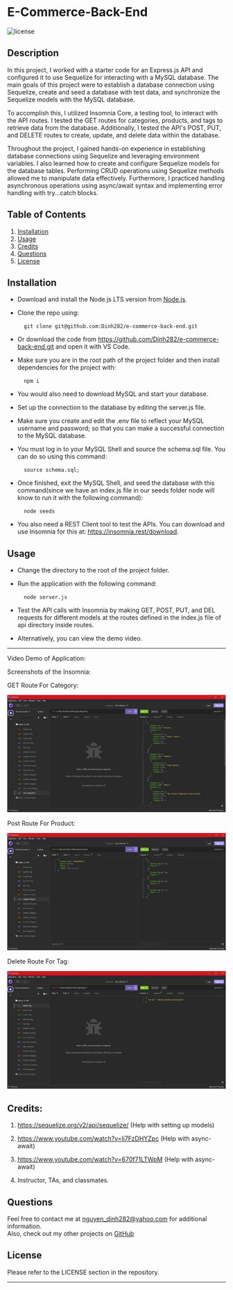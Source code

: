# E-Commerce-Back-End

![license](https://img.shields.io/badge/License-MIT-yellowgreen)

## Description

In this project, I worked with a starter code for an Express.js API and configured it to use Sequelize for interacting with a MySQL database. The main goals of this project were to establish a database connection using Sequelize, create and seed a database with test data, and synchronize the Sequelize models with the MySQL database.

To accomplish this, I utilized Insomnia Core, a testing tool, to interact with the API routes. I tested the GET routes for categories, products, and tags to retrieve data from the database. Additionally, I tested the API's POST, PUT, and DELETE routes to create, update, and delete data within the database.

Throughout the project, I gained hands-on experience in establishing database connections using Sequelize and leveraging environment variables. I also learned how to create and configure Sequelize models for the database tables. Performing CRUD operations using Sequelize methods allowed me to manipulate data effectively. Furthermore, I practiced handling asynchronous operations using async/await syntax and implementing error handling with try...catch blocks.


## Table of Contents
1. [Installation](#installation)
2. [Usage](#usage)
3. [Credits](#credits)
4. [Questions](#questions)  
5. [License](#license)


## Installation
- Download and install the Node.js LTS version from [Node.js](https://nodejs.org/en).
- Clone the repo using:

        git clone git@github.com:Dinh282/e-commerce-back-end.git

 - Or download the code from https://github.com/Dinh282/e-commerce-back-end.git and
open it with VS Code.       
- Make sure you are in the root path of the project folder and then install dependencies for the project with:

        npm i

- You would also need to download MySQL and start your database. 
- Set up the connection to the database by editing the server.js file. 
- Make sure you create and edit the .env file to reflect your MySQL username and password; so that you can make a successful connection to the MySQL database.
- You must log in to your MySQL Shell and source the schema.sql file. You can do so using this command:

        source schema.sql;  

- Once finished, exit the MySQL Shell, and seed the database with this command(since we have an index.js file in our seeds folder node will know to run it with the following command):

        node seeds

- You also need a REST Client tool to test the APIs. You can download and use Insomnia for this at: https://insomnia.rest/download. 


## Usage

- Change the directory to the root of the project folder.
- Run the application with the following command:

        node server.js

- Test the API calls with Insomnia by making GET, POST, PUT, and DEL requests for different models at the routes defined in the index.js file of api directory inside routes.  

- Alternatively, you can view the demo video.

---

Video Demo of Application:






 Screenshots of the Insomnia:

 GET Route For Category:

![Screenshot of App ](./assets/get-route-category.jpg)

Post Route For Product:

![Screenshot of Data Display](./assets/post-create-product.jpg)

Delete Route For Tag:

![Screenshot of Data Display](./assets/delete-tag.jpg)

## Credits:

1. https://sequelize.org/v2/api/sequelize/ (Help with setting up models)

2. https://www.youtube.com/watch?v=li7FzDHYZpc (Help with async-await)

3. https://www.youtube.com/watch?v=670f71LTWpM (Help with async-await)

8. Instructor, TAs, and classmates.

## Questions
Feel free to contact me at nguyen_dinh282@yahoo.com for additional information.  
Also, check out my other projects on [GitHub](https://github.com/Dinh282)


## License

Please refer to the LICENSE section in the repository.


---
